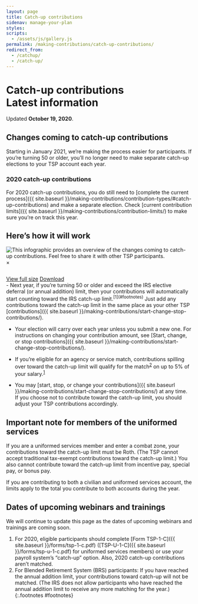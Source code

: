 ```yaml
---
layout: page
title: Catch-up contributions
sidenav: manage-your-plan
styles:
scripts:
  - /assets/js/gallery.js
permalink: /making-contributions/catch-up-contributions/
redirect_from:
  - /catchup/
  - /catch-up/
---
```


<h1><div class="nav-header">Catch-up contributions</div>Latest information</h1>

Updated **October 19, 2020**.

## Changes coming to catch-up contributions

Starting in January 2021, we’re making the process easier for participants. If you’re turning 50 or older, you’ll no longer need to make separate catch-up elections to your TSP account each year.

<div class="usa-alert  usa-alert-info usa-alert-paragraph">
  <div class="usa-alert-body">
  <h3 class="usa-alert-heading">2020 catch-up contributions</h3>
  <p class="usa-alert-text" markdown="1">
  For 2020 catch-up contributions, you do still need to [complete the current process]({{ site.baseurl }}/making-contributions/contribution-types/#catch-up-contributions) and make a separate election. Check [current contribution limits]({{ site.baseurl }}/making-contributions/contribution-limits/) to make sure you’re on track this year.
  </p>
  </div>
</div>

## Here’s how it will work

<section class="bootstrap-image-modal">
<div class="thumbnail-container">
  <img id="myImg" class="thumbnail" src="{{ site.baseurl }}/assets/img/infographic-catchup-jug.png" alt="This infographic provides an overview of the changes coming to catch-up contributions. Feel free to share it with other TSP participants.">

  <div id="overlay" class="overlay">
    <i class="far fa-search-plus" aria-hidden="true"></i>
  </div>
</div>

  <!-- The Modal -->
  <div id="myModal" class="modal">
    <span class="close">&times;</span>
    <figure class="modal-content"><img id="img01"></figure>
    <figcaption>
      <p id="caption-text"></p>
    </figcaption>
    <div class="modal-view-buttons">
      <a class="usa-button-secondary expand" type="button" href="{{ site.baseurl }}/publications/infographic-catchup-jug.pdf" target="_blank">View full size</a>
      <a class="usa-button-secondary download" type="button" href="{{ site.baseurl }}/publications/infographic-catchup-jug.pdf" download>Download</a>
    </div>
  </div>
</section>
- Next year, if you’re turning 50 or older and exceed the IRS elective deferral (or annual addition) limit, then your contributions will automatically start counting toward the IRS catch-up limit.<sup>[1](#footnotes)</sup> Just add any contributions toward the catch-up limit in the same place as your other TSP [contributions]({{ site.baseurl }}/making-contributions/start-change-stop-contributions/).

- Your election will carry over each year unless you submit a new one. For instructions on changing your contribution amount, see [Start, change, or stop contributions]({{ site.baseurl }}/making-contributions/start-change-stop-contributions/).

- If you’re eligible for an agency or service match, contributions spilling over toward the catch-up limit will qualify for the match<sup>[2](#footnotes)</sup> on up to 5% of your salary.<sup>[1](#footnotes)</sup>

- You may [start, stop, or change your contributions]({{ site.baseurl }}/making-contributions/start-change-stop-contributions/) at any time. If you choose not to contribute toward the catch-up limit, you should adjust your TSP contributions accordingly.

## Important note for members of the uniformed services

If you are a uniformed services member and enter a combat zone, your contributions toward the catch-up limit must be Roth. (The TSP cannot accept traditional tax-exempt contributions toward the catch-up limit.) You also cannot contribute toward the catch-up limit from incentive pay, special pay, or bonus pay.

If you are contributing to both a civilian and uniformed services account, the limits apply to the total you contribute to both accounts during the year.

## Dates of upcoming webinars and trainings

We will continue to update this page as the dates of upcoming webinars and trainings are coming soon.

1. For 2020, eligible participants should complete [Form TSP-1-C]({{ site.baseurl }}/forms/tsp-1-c.pdf) (<span class="nobr">[TSP-U-1-C]({{ site.baseurl }}/forms/tsp-u-1-c.pdf)</span> for uniformed services members) or use your payroll system’s &#8220;catch-up&#8221; option. Also, 2020 catch-up contributions aren’t matched.
2. For Blended Retirement System (BRS) participants: If you have reached the annual addition limit, your contributions toward catch-up will not be matched. (The IRS does not allow participants who have reached the annual addition limit to receive any more matching for the year.)
{:.footnotes #footnotes}
